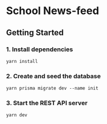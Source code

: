 # School News-feed

## Getting Started

### 1. Install dependencies

```
yarn install
```

### 2. Create and seed the database

```
yarn prisma migrate dev --name init
```

### 3. Start the REST API server

```
yarn dev
```
